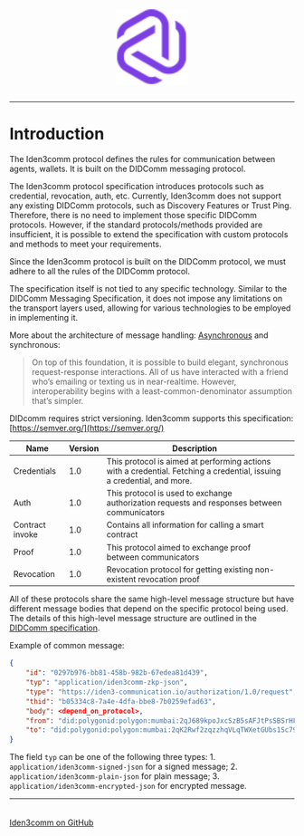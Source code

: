 <div align="center">
<img src="logo.svg" align="center" width="128px"/>
<br /><br />
</div>

---
# Introduction

The Iden3comm protocol defines the rules for communication between agents, wallets. It is built on the DIDComm messaging protocol.

The Iden3comm protocol specification introduces protocols such as credential, revocation, auth, etc. Currently, Iden3comm does not support any existing DIDComm protocols, such as Discovery Features or Trust Ping. Therefore, there is no need to implement those specific DIDComm protocols. However, if the standard protocols/methods provided are insufficient, it is possible to extend the specification with custom protocols and methods to meet your requirements.

Since the Iden3comm protocol is built on the DIDComm protocol, we must adhere to all the rules of the DIDComm protocol.

The specification itself is not tied to any specific technology. Similar to the DIDComm Messaging Specification, it does not impose any limitations on the transport layers used, allowing for various technologies to be employed in implementing it.

More about the architecture of message handling: [Asynchronous](https://identity.foundation/didcomm-messaging/spec/#ramifications) and synchronous:

> On top of this foundation, it is possible to build elegant, synchronous request-response interactions. All of us have interacted with a friend who’s emailing or texting us in near-realtime. However, interoperability begins with a least-common-denominator assumption that’s simpler.
> 

DIDcomm requires strict versioning. Iden3comm supports this specification: [https://semver.org/](https://semver.org/)

| Name | Version | Description |  |
| --- | --- | --- | --- |
| Credentials | 1.0 | This protocol is aimed at performing actions with a credential. Fetching a credential, issuing a credential, and more. |  |
| Auth | 1.0 | This protocol is used to exchange authorization requests and responses between communicators |  |
| Contract invoke | 1.0 | Contains all information for calling a smart contract |  |
| Proof | 1.0 | This protocol aimed to exchange proof between communicators |  |
| Revocation | 1.0 | Revocation protocol for getting existing non-existent revocation proof |  |

All of these protocols share the same high-level message structure but have different message bodies that depend on the specific protocol being used. The details of this high-level message structure are outlined in the [DIDComm specification](https://identity.foundation/didcomm-messaging/spec/#message-headers).

Example of common message:

```json
{
	"id": "0297b976-bb81-458b-982b-67edea81d439",
	"typ": "application/iden3comm-zkp-json",
	"type": "https://iden3-communication.io/authorization/1.0/request",
	"thid": "b05334c8-7a4e-4dfa-bbe8-7b0259efad63",
	"body": <depend_on_protocol>,
	"from": "did:polygonid:polygon:mumbai:2qJ689kpoJxcSzB5sAFJtPsSBSrHF5dq722BHMqURL",
	"to": "did:polygonid:polygon:mumbai:2qK2Rwf2zqzzhqVLqTWXetGUbs1Sc79woomP5cDLBE"
}
```
The field `typ` can be one of the following three types:
    1. `application/iden3comm-signed-json` for a signed message;
    2. `application/iden3comm-plain-json` for plain message;
    3. `application/iden3comm-encrypted-json` for encrypted message.

---

###### <div align="center">
<a href="https://github.com/iden3/iden3comm" target="_blank">Iden3comm on GitHub</a></div>









